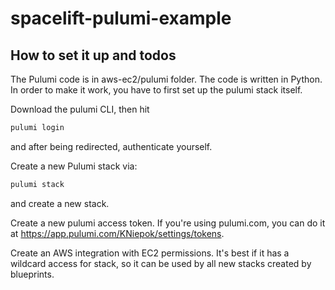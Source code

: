 # spacelift-pulumi-example

## How to set it up and todos

The Pulumi code is in aws-ec2/pulumi folder. The code is written in Python.
In order to make it work, you have to first set up the pulumi stack itself. 

Download the pulumi CLI, then hit 
```bash
pulumi login
```
and after being redirected, authenticate yourself.

Create a new Pulumi stack via:
```bash
pulumi stack
```

and create a new stack.

Create a new pulumi access token.
If you're using pulumi.com, you can do it at https://app.pulumi.com/KNiepok/settings/tokens.

Create an AWS integration with EC2 permissions. It's best if it has a wildcard access for stack, so it can be used by all new stacks created by blueprints.
